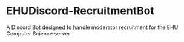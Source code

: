 # EHUDiscord-RecruitmentBot
A Discord Bot designed to handle moderator recruitment for the EHU Computer Science server
